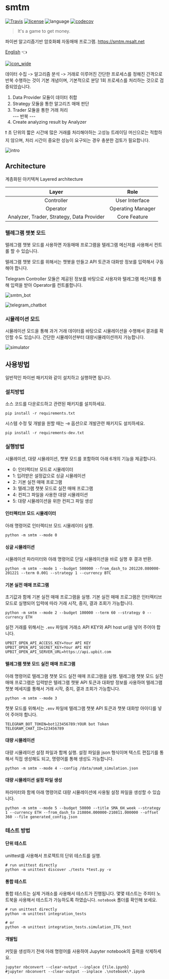# smtm
[![Travis](https://travis-ci.com/msaltnet/smtm.svg?branch=master&style=flat-square&colorB=green)](https://app.travis-ci.com/github/msaltnet/smtm)
[![license](https://img.shields.io/github/license/msaltnet/smtm.svg?style=flat-square)](https://github.com/msaltnet/smtm/blob/master/LICENSE)
![language](https://img.shields.io/github/languages/top/msaltnet/smtm.svg?style=flat-square&colorB=green)
[![codecov](https://codecov.io/gh/msaltnet/smtm/branch/master/graph/badge.svg?token=USXTX7MG70)](https://codecov.io/gh/msaltnet/smtm)

> It's a game to get money. 

파이썬 알고리즘기반 암호화폐 자동매매 프로그램. https://smtm.msalt.net

[English](https://github.com/msaltnet/smtm/blob/master/README-en_us.md) 👈

[![icon_wide](https://user-images.githubusercontent.com/9311990/150662620-9c2ef1d8-7384-4856-a8fa-f1e52031d6fa.jpg)](https://smtm.msalt.net/)


데이터 수집 -> 알고리즘 분석 -> 거래로 이루어진 간단한 프로세스를 정해진 간격으로 반복 수행하는 것이 기본 개념이며, 기본적으로 분당 1회 프로세스를 처리하는 것으로 검증되었습니다.

1. Data Provider 모듈이 데이터 취합  
2. Strategy 모듈을 통한 알고리즈 매매 판단  
3. Trader 모듈을 통한 거래 처리  
 --- 반복 ---
4. Create analyzing result by Analyzer

❗ 초 단위의 짧은 시간에 많은 거래를 처리해야하는 고성능 트레이딩 머신으로는 적합하지 않으며, 처리 시간이 중요한 성능이 요구되는 경우 충분한 검토가 필요합니다.

![intro](https://user-images.githubusercontent.com/9311990/140635409-93e4b678-5a6b-40b8-8e28-5c8f819aa88c.jpg)

## Architecture
계층화된 아키텍쳐 Layered architecture

| Layer | Role |
|:---:|:---:|
| Controller | User Interface |
| Operator | Operating Manager |
| Analyzer, Trader, Strategy, Data Provider | Core Feature |

### 텔레그램 챗봇 모드
텔레그램 챗봇 모드를 사용하면 자동매매 프로그램을 텔레그램 메신저를 사용해서 컨트롤 할 수 있습니다.

텔레그램 챗봇 모드를 위해서는 챗봇을 만들고 API 토큰과 대화방 정보를 입력해서 구동해야 합니다.

Telegram Controller 모듈은 제공된 정보를 바탕으로 사용자와 텔레그램 메신저를 통해 입력을 받아 Operator를 컨트롤합니다.

![smtm_bot](https://user-images.githubusercontent.com/9311990/150667094-95139bfb-03e0-41d5-bad9-6be05ec6c9df.png)

![telegram_chatbot](https://user-images.githubusercontent.com/9311990/150663864-c5a7ed27-f1c6-4b87-8220-e31b8ccce368.PNG)

### 시뮬레이션 모드
시뮬레이션 모드을 통해 과거 거래 데이터를 바탕으로 시뮬레이션을 수행해서 결과를 확인할 수도 있습니다. 간단한 시뮬레이션부터 대량시뮬레이션까지 가능합니다.

![simulator](https://user-images.githubusercontent.com/9311990/140635388-5ced5e05-23ad-44df-a14f-8492f489cfd9.jpg)

## 사용방법
일반적인 파이썬 패키지와 같이 설치하고 실행하면 됩니다.

### 설치방법
소스 코드를 다운로드하고 관련된 패키지를 설치하세요.

```
pip install -r requirements.txt
```

시스템 수정 및 개발을 원할 때는 -e 옵션으로 개발관련 패키지도 설치하세요.

```
pip install -r requirements-dev.txt
```

### 실행방법
시뮬레이션, 대량 시뮬레이션, 챗봇 모드를 포함하여 아래 6개의 기능을 제공합니다.

- 0: 인터렉티브 모드로 시뮬레이터
- 1: 입려받은 설정값으로 싱글 시뮬레이션
- 2: 기본 실전 매매 프로그램
- 3: 텔레그램 챗봇 모드로 실전 매매 프로그램
- 4: 컨피그 파일을 사용한 대량 시뮬레이션
- 5: 대량 시뮬레이션을 위한 컨피그 파일 생성

#### 인터렉티브 모드 시뮬레이터
아래 명령어로 인터렉티브 모드 시뮬레이터 실행.

```
python -m smtm --mode 0
```

#### 싱글 시뮬레이션
시뮬레이션 파라미터와 아래 명령어로 단일 시뮬레이션을 바로 실행 후 결과 반환.

```
python -m smtm --mode 1 --budget 500000 --from_dash_to 201220.080000-201221 --term 0.001 --strategy 1 --currency BTC
```

#### 기본 실전 매매 프로그램
초기값과 함께 기본 실전 매매 프로그램을 실행. 기본 실전 매매 프로그램은 인터렉티브 모드로 실행되어 입력에 따라 거래 시작, 중지, 결과 조회가 가능합니다.

```
python -m smtm --mode 2 --budget 100000 --term 60 --strategy 0 --currency ETH
```

실전 거래를 위해서는 `.env` 파일에 거래소 API KEY와 API host url을 넣어 주어야 합니다.

```
UPBIT_OPEN_API_ACCESS_KEY=Your API KEY
UPBIT_OPEN_API_SECRET_KEY=Your API KEY
UPBIT_OPEN_API_SERVER_URL=https://api.upbit.com
```

#### 텔레그램 챗봇 모드 실전 매매 프로그램
아래 명령어로 텔레그램 챗봇 모드 실전 매매 프로그램을 실행. 텔레그램 챗봇 모드 실전 매매 프로그램은 입력받은 텔레그램 챗봇 API 토큰과 대화방 정보를 사용하여 텔레그램 챗봇 메세지를 통해서 거래 시작, 중지, 결과 조회가 가능합니다.

```
python -m smtm --mode 3
```

챗봇 모드를 위해서는 `.env` 파일에 텔레그램 챗봇 API 토큰과 챗봇 대화방 아이디를 넣어 주어야 합니다.

```
TELEGRAM_BOT_TOKEN=bot123456789:YOUR bot Token
TELEGRAM_CHAT_ID=123456789
```

#### 대량 시뮬레이션
대량 시뮬레이션 설정 파일과 함께 실행. 설정 파일을 json 형식이며 텍스트 편집기를 통해서 직접 생성해도 되고, 명령어를 통해 생성도 가능합니다.

```
python -m smtm --mode 4 --config /data/sma0_simulation.json
```

#### 대량 시뮬레이션 설정 파일 생성
파라미터와 함께 아래 명령어로 대량 시뮬레이션에 사용될 설정 파일을 생성할 수 있습니다.

```
python -m smtm --mode 5 --budget 50000 --title SMA_6H_week --strategy 1 --currency ETH --from_dash_to 210804.000000-210811.000000 --offset 360 --file generated_config.json
```

### 테스트 방법
#### 단위 테스트
unittest를 사용해서 프로젝트의 단위 테스트를 실행.

```
# run unittest directly
python -m unittest discover ./tests *test.py -v
```

#### 통합 테스트
통합 테스트는 실제 거래소를 사용해서 테스트가 진행됩니다. 몇몇 테스트는 주피터 노트북을 사용해서 테스트가 가능하도록 하였습니다. `notebook` 폴더를 확인해 보세요.

```
# run unittest directly
python -m unittest integration_tests

# or
python -m unittest integration_tests.simulation_ITG_test
```

#### 개발팁
커밋을 생성하기 전에 아래 명령어를 사용하여 Jupyter notebook의 출력을 삭제하세요.

```
jupyter nbconvert --clear-output --inplace {file.ipynb}
#jupyter nbconvert --clear-output --inplace .\notebook\*.ipynb
```
